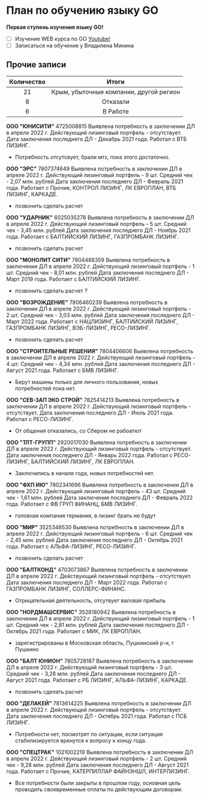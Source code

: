# План по обучению языку GO

**Первая ступень изучения языку GO!**

- [ ] Изучение WEB курса по GO [Youtube!](https://www.youtube.com/watch?v=0s3Jz8Y_cq8&list=PLP19RjSHH4aE9pB77yT1PbXzftGsXFiGl&index=3)
- [ ] Записаться на обучение у Владилена Минина

## Прочие записи

|Количество|                 Итоги                 |
|:--------:|:-------------------------------------:|
|21        |Крым, убыточные компании, другой регион|
|8         |Отказали                               |
|6         |В Работе                               |

**ООО "ЮНИСИТИ"**
4725008815
Выявлена потребность в заключении ДЛ в апреле 2022 г. Действующий лизинговый портфель - отсутствует. Дата заключения последнего ДЛ - Декабрь 2021 года. Работал с ВТБ ЛИЗИНГ.
- Потребность отсутсвует, брали мтз, пока этого достаточно.

**ООО "ЭРС"**
7807374649
Выявлена потребность в заключении ДЛ в апреле 2022 г. Действующий лизинговый портфель - 9 шт. Средний чек - 2,07 млн. рублей Дата заключения последнего ДЛ - Февраль 2021 года. Работает с Прочие, КОНТРОЛ ЛИЗИНГ, ЛК ЕВРОПЛАН, ВТБ ЛИЗИНГ, КАРКАДЕ.
- позвонить сделать расчет
  
**ООО "УДАРНИК"**
6025035278
Выявлена потребность в заключении ДЛ в апреле 2022 г. Действующий лизинговый портфель - 5 шт. Средний чек - 3,45 млн. рублей Дата заключения последнего ДЛ - Ноябрь 2021 года. Работает с БАЛТИЙСКИЙ ЛИЗИНГ, ГАЗПРОМБАНК ЛИЗИНГ.
- позвонить сделать расчет

**ООО "МОНОЛИТ СИТИ"**
7804488359
Выявлена потребность в заключении ДЛ в апреле 2022 г. Действующий лизинговый портфель - 1 шт. Средний чек - 8,01 млн. рублей Дата заключения последнего ДЛ - Март 2019 года. Работает с БАЛТИЙСКИЙ ЛИЗИНГ.
- позвонить сделать расчет *?*


**ООО "ВОЗРОЖДЕНИЕ"**
7806460239
Выявлена потребность в заключении ДЛ в апреле 2022 г. Действующий лизинговый портфель - 2 шт. Средний чек - 3,03 млн. рублей Дата заключения последнего ДЛ - Март 2022 года. Работает с НАЦЛИЗИНГ, БАЛТИЙСКИЙ ЛИЗИНГ, ГАЗПРОМБАНК ЛИЗИНГ, ВЭБ-ЛИЗИНГ, РЕСО-ЛИЗИНГ.
- позвонить сделать расчет
  
**ООО "СТРОИТЕЛЬНЫЕ РЕШЕНИЯ"**
7804406606
Выявлена потребность в заключении ДЛ в апреле 2022 г. Действующий лизинговый портфель - 4 шт. Средний чек - 4,34 млн. рублей Дата заключения последнего ДЛ - Август 2021 года. Работает с БМВ ЛИЗИНГ.
- Берут машины только для личного пользования, новых потребностей пока нет.

**ООО "СЕВ-ЗАП ЭКО СТРОЙ"**
7825414213
Выявлена потребность в заключении ДЛ в апреле 2022 г. Действующий лизинговый портфель - отсутствует. Дата заключения последнего ДЛ - Июль 2021 года. Работал с РЕСО-ЛИЗИНГ.
- От общения отказались, со Сбером не рабоатют

**ООО "ТЛТ-ГРУПП"**
2920017030
Выявлена потребность в заключении ДЛ в апреле 2022 г. Действующий лизинговый портфель - отсутствует. Дата заключения последнего ДЛ - Январь 2022 года. Работал с РЕСО-ЛИЗИНГ, БАЛТИЙСКИЙ ЛИЗИНГ, ЛК ЕВРОПЛАН.
- Заключились в начале года, новых потребностей нет.

**ООО "ФХП ИЮ"**
7802341696
Выявлена потребность в заключении ДЛ в апреле 2022 г. Действующий лизинговый портфель - 43 шт. Средний чек - 1,61 млн. рублей Дата заключения последнего ДЛ - Февраль 2022 года. Работает с ФВ ГРУП ФИНАНЦ, БМВ ЛИЗИНГ.
- головная компания германия, в лизинг брать не будут

**ООО "МИР"**
3525348530
Выявлена потребность в заключении ДЛ в апреле 2022 г. Действующий лизинговый портфель - 6 шт. Средний чек - 2,45 млн. рублей Дата заключения последнего ДЛ - Октябрь 2021 года. Работает с АЛЬФА-ЛИЗИНГ, РЕСО-ЛИЗИНГ.
- позвонить сделать расчет
  
**ООО "БАЛТКОНД"**
4703073867
Выявлена потребность в заключении ДЛ в апреле 2022 г. Действующий лизинговый портфель - отсутствует. Дата заключения последнего ДЛ - Март 2022 года. Работал с ГАЗПРОМБАНК ЛИЗИНГ, СОЛЛЕРС-ФИНАНС.
- Отрицательная деятельность, отсутвует валовая прибыль
  
**ООО "НОРДМАШСЕРВИС"**
3528180942
Выявлена потребность в заключении ДЛ в апреле 2022 г. Действующий лизинговый портфель - 1 шт. Средний чек - 2,81 млн. рублей Дата заключения последнего ДЛ - Октябрь 2021 года. Работает с МИК, ЛК ЕВРОПЛАН.
- зарегистрированы в Московская область, Пушкинский р-н, г Пушкино
  
**ООО "БАЛТ ЮНИОН"**
7805728187
Выявлена потребность в заключении ДЛ в апреле 2022 г. Действующий лизинговый портфель - 3 шт. Средний чек - 3,28 млн. рублей Дата заключения последнего ДЛ - Август 2021 года. Работает с РБ ЛИЗИНГ, АЛЬФА-ЛИЗИНГ, КАРКАДЕ.
- позвонить сделать расчет

**ООО "ДЕЛАКЕЙ"**
7813614225
Выявлена потребность в заключении ДЛ в апреле 2022 г. Действующий лизинговый портфель - отсутствует. Дата заключения последнего ДЛ - Октябрь 2021 года. Работал с ПСБ ЛИЗИНГ.
- Потребности нет, посмотрят по ситуации, если ситуация стабилизируется вренутся к вопросу к концу года.

**ООО "СПЕЦТРАК"**
1021002219
Выявлена потребность в заключении ДЛ в апреле 2022 г. Действующий лизинговый портфель - 2 шт. Средний чек - 9,28 млн. рублей Дата заключения последнего ДЛ - Август 2021 года. Работает с Прочие, КАТЕРПИЛЛАР ФАЙНЭНШЛ, ИНТЕРЛИЗИНГ.
- Все потребности были закрыты в прошлом году, основная цель проводить своевременные оплаты по действующим договорам. 